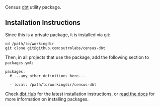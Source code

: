 Census [dbt](https://github.com/fishtown-analytics/dbt) utility package.

## Installation Instructions
Since this is a private package, it is installed via git:
```
cd /path/to/workingdir
git clone git@github.com:sutrolabs/census-dbt
```

Then, in all projects that use the package, add the following section to `packages.yml`:
```
packages:
  # ...any other definitions here...

  - local: /path/to/workingdir/census-dbt
```

Check [dbt Hub](https://hub.getdbt.com/fishtown-analytics/dbt_utils/latest/) for the latest installation instructions, or [read the docs](https://docs.getdbt.com/docs/package-management) for more information on installing packages.
